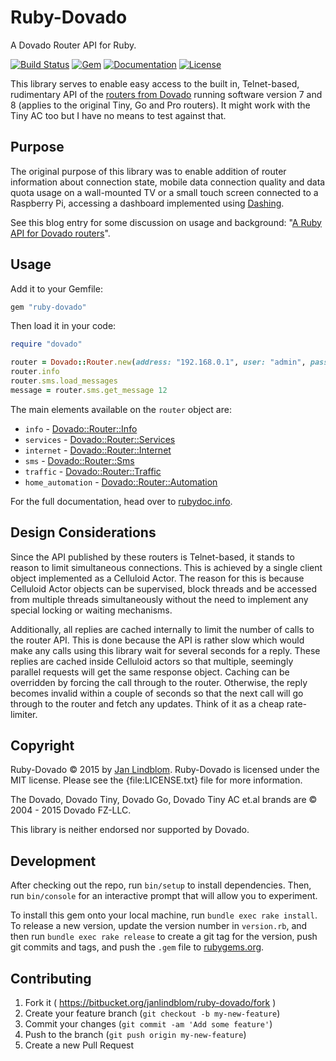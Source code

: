 # Ruby-Dovado

A Dovado Router API for Ruby.

[![Build Status](https://drone.io/bitbucket.org/janlindblom/ruby-dovado/status.png)](https://drone.io/bitbucket.org/janlindblom/ruby-dovado/latest)
[![Gem](https://img.shields.io/gem/v/ruby-dovado.svg?style=flat-square)](https://rubygems.org/gems/ruby-dovado)
[![Documentation](http://img.shields.io/badge/docs-rdoc.info-blue.svg?style=flat-square)](http://www.rubydoc.info/gems/ruby-dovado/frames)
[![License](http://img.shields.io/badge/license-MIT-yellowgreen.svg?style=flat-square)](#copyright)

This library serves to enable easy access to the built in, Telnet-based, rudimentary API of the [routers from Dovado](http://www.dovado.com/en/products) running software version 7 and 8 (applies to the original Tiny, Go and Pro routers). It might work with the Tiny AC too but I have no means to test against that.

## Purpose

The original purpose of this library was to enable addition of router information about connection state, mobile data connection quality and data quota usage on a wall-mounted TV or a small touch screen connected to a Raspberry Pi, accessing a dashboard implemented using [Dashing](https://shopify.github.io/dashing/).

See this blog entry for some discussion on usage and background: "[A Ruby API for Dovado routers](http://www.janlindblom.se/blog/programming/2015/10/22/ruby-dovado-library.html)".

## Usage

Add it to your Gemfile:

```ruby
gem "ruby-dovado"
```

Then load it in your code:

```ruby
require "dovado"

router = Dovado::Router.new(address: "192.168.0.1", user: "admin", password: "password")
router.info
router.sms.load_messages
message = router.sms.get_message 12
```

The main elements available on the `router` object are:

* `info` - [Dovado::Router::Info](http://www.rubydoc.info/gems/ruby-dovado/Dovado/Router/Info)
* `services` - [Dovado::Router::Services](http://www.rubydoc.info/gems/ruby-dovado/Dovado/Router/Services)
* `internet` - [Dovado::Router::Internet](http://www.rubydoc.info/gems/ruby-dovado/Dovado/Router/Internet)
* `sms` - [Dovado::Router::Sms](http://www.rubydoc.info/gems/ruby-dovado/Dovado/Router/Sms)
* `traffic` - [Dovado::Router::Traffic](http://www.rubydoc.info/gems/ruby-dovado/Dovado/Router/Traffic)
* `home_automation` - [Dovado::Router::Automation](http://www.rubydoc.info/gems/ruby-dovado/Dovado/Router/Automation)

For the full documentation, head over to [rubydoc.info](http://www.rubydoc.info/gems/ruby-dovado/frames).

## Design Considerations

Since the API published by these routers is Telnet-based, it stands to reason to limit simultaneous connections. This is achieved by a single client object implemented as a Celluloid Actor. The reason for this is because Celluloid Actor objects can be supervised, block threads and be accessed from multiple threads simultaneously without the need to implement any special locking or waiting mechanisms.

Additionally, all replies are cached internally to limit the number of calls to the router API. This is done because the API is rather slow which would make any calls using this library wait for several seconds for a reply. These replies are cached inside Celluloid actors so that multiple, seemingly parallel requests will get the same response object. Caching can be overridden by forcing the call through to the router. Otherwise, the reply becomes invalid within a couple of seconds so that the next call will go through to the router and fetch any updates. Think of it as a cheap rate-limiter.

## Copyright

Ruby-Dovado © 2015 by [Jan Lindblom](mailto:janlindblom@fastmail.fm).
Ruby-Dovado is licensed under the MIT license. Please see the
{file:LICENSE.txt} file for more information.

The Dovado, Dovado Tiny, Dovado Go, Dovado Tiny AC et.al brands are © 2004 - 2015 Dovado FZ-LLC.

This library is neither endorsed nor supported by Dovado.

## Development

After checking out the repo, run `bin/setup` to install dependencies. Then, run `bin/console` for an interactive prompt that will allow you to experiment.

To install this gem onto your local machine, run `bundle exec rake install`. To release a new version, update the version number in `version.rb`, and then run `bundle exec rake release` to create a git tag for the version, push git commits and tags, and push the `.gem` file to [rubygems.org](https://rubygems.org).

## Contributing

1. Fork it ( https://bitbucket.org/janlindblom/ruby-dovado/fork )
2. Create your feature branch (`git checkout -b my-new-feature`)
3. Commit your changes (`git commit -am 'Add some feature'`)
4. Push to the branch (`git push origin my-new-feature`)
5. Create a new Pull Request
